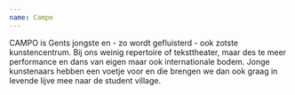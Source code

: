 ```yaml
---
name: Campo
---
```


CAMPO is Gents jongste en - zo wordt gefluisterd - ook zotste kunstencentrum. Bij ons weinig repertoire of teksttheater, maar des te meer performance en dans van eigen maar ook internationale bodem. Jonge kunstenaars hebben een voetje voor en die brengen we dan ook graag in levende lijve mee naar de student village.
